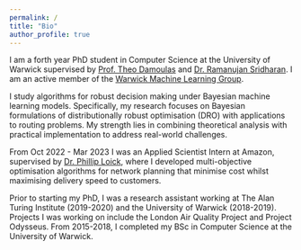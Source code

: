```yaml
---
permalink: /
title: "Bio"
author_profile: true
---
```


I am a forth year PhD student in Computer Science at the University of Warwick supervised by [Prof. Theo Damoulas](https://warwick.ac.uk/fac/sci/statistics/staff/academic-research/damoulas/) and [Dr. Ramanujan Sridharan](https://msramanujan.weebly.com/). I am an active member of the [Warwick Machine Learning Group](https://wmlg.io/).

I study algorithms for robust decision making under Bayesian machine learning models. Specifically, my research focuses on Bayesian formulations of distributionally robust optimisation (DRO) with applications to routing problems. My strength lies in combining theoretical analysis with practical implementation to address real-world challenges.

From Oct 2022 - Mar 2023 I was an Applied Scientist Intern at Amazon, supervised by [Dr. Phillip Loick](https://www.linkedin.com/in/philipp-loick-9333b6173/?originalSubdomain=lu), where I developed multi-objective optimisation algorithms for network planning that minimise cost whilst maximising delivery speed to customers.

Prior to starting my PhD, I was a research assistant working at The Alan Turing Institute (2019-2020) and the University of Warwick (2018-2019). Projects I was working on include the London Air Quality Project and Project Odysseus. From 2015-2018, I completed my BSc in Computer Science at the University of Warwick.
